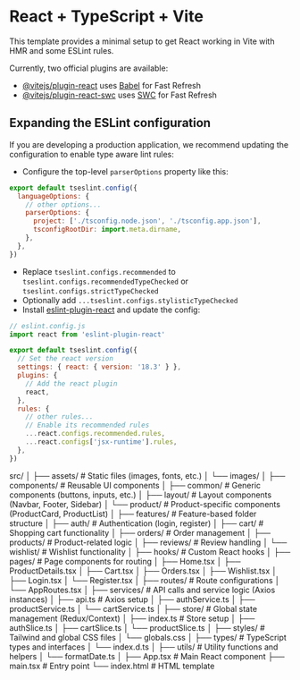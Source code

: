 # React + TypeScript + Vite

This template provides a minimal setup to get React working in Vite with HMR and some ESLint rules.

Currently, two official plugins are available:

- [@vitejs/plugin-react](https://github.com/vitejs/vite-plugin-react/blob/main/packages/plugin-react/README.md) uses [Babel](https://babeljs.io/) for Fast Refresh
- [@vitejs/plugin-react-swc](https://github.com/vitejs/vite-plugin-react-swc) uses [SWC](https://swc.rs/) for Fast Refresh

## Expanding the ESLint configuration

If you are developing a production application, we recommend updating the configuration to enable type aware lint rules:

- Configure the top-level `parserOptions` property like this:

```js
export default tseslint.config({
  languageOptions: {
    // other options...
    parserOptions: {
      project: ['./tsconfig.node.json', './tsconfig.app.json'],
      tsconfigRootDir: import.meta.dirname,
    },
  },
})
```

- Replace `tseslint.configs.recommended` to `tseslint.configs.recommendedTypeChecked` or `tseslint.configs.strictTypeChecked`
- Optionally add `...tseslint.configs.stylisticTypeChecked`
- Install [eslint-plugin-react](https://github.com/jsx-eslint/eslint-plugin-react) and update the config:

```js
// eslint.config.js
import react from 'eslint-plugin-react'

export default tseslint.config({
  // Set the react version
  settings: { react: { version: '18.3' } },
  plugins: {
    // Add the react plugin
    react,
  },
  rules: {
    // other rules...
    // Enable its recommended rules
    ...react.configs.recommended.rules,
    ...react.configs['jsx-runtime'].rules,
  },
})
```


src/
│
├── assets/                  # Static files (images, fonts, etc.)
│   └── images/
│
├── components/              # Reusable UI components
│   ├── common/              # Generic components (buttons, inputs, etc.)
│   ├── layout/              # Layout components (Navbar, Footer, Sidebar)
│   └── product/             # Product-specific components (ProductCard, ProductList)
│
├── features/                # Feature-based folder structure
│   ├── auth/                # Authentication (login, register)
│   ├── cart/                # Shopping cart functionality
│   ├── orders/              # Order management
│   ├── products/            # Product-related logic
│   ├── reviews/             # Review handling
│   └── wishlist/            # Wishlist functionality
│
├── hooks/                   # Custom React hooks
│
├── pages/                   # Page components for routing
│   ├── Home.tsx
│   ├── ProductDetails.tsx
│   ├── Cart.tsx
│   ├── Orders.tsx
│   ├── Wishlist.tsx
│   ├── Login.tsx
│   └── Register.tsx
│
├── routes/                  # Route configurations
│   └── AppRoutes.tsx
│
├── services/                # API calls and service logic (Axios instances)
│   ├── api.ts               # Axios setup
│   ├── authService.ts
│   ├── productService.ts
│   └── cartService.ts
│
├── store/                   # Global state management (Redux/Context)
│   ├── index.ts             # Store setup
│   ├── authSlice.ts
│   ├── cartSlice.ts
│   └── productSlice.ts
│
├── styles/                  # Tailwind and global CSS files
│   └── globals.css
│
├── types/                   # TypeScript types and interfaces
│   └── index.d.ts
│
├── utils/                   # Utility functions and helpers
│   └── formatDate.ts
│
├── App.tsx                  # Main React component
├── main.tsx                 # Entry point
└── index.html               # HTML template
